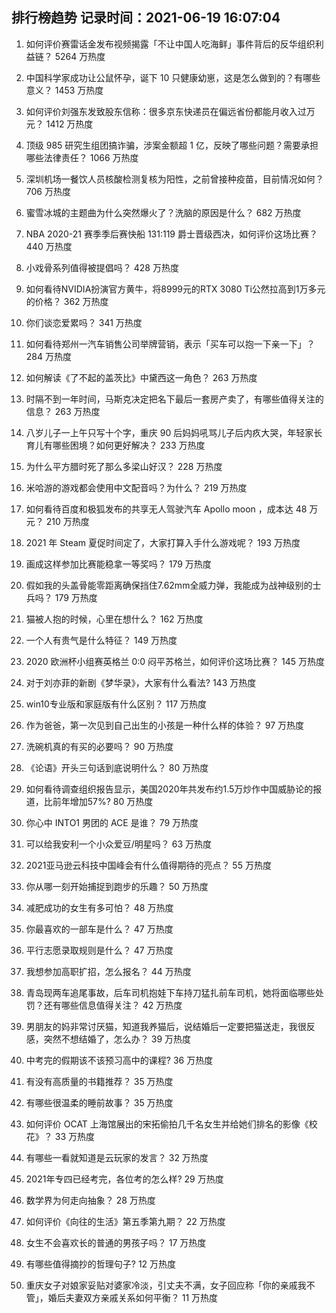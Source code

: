 
## 排行榜趋势 记录时间：2021-06-19 16:07:04
  
  1. 如何评价赛雷话金发布视频揭露「不让中国人吃海鲜」事件背后的反华组织利益链？ 5264 万热度
    
  2. 中国科学家成功让公鼠怀孕，诞下 10 只健康幼崽，这是怎么做到的？有哪些意义？ 1453 万热度
    
  3. 如何评价刘强东发致股东信称：很多京东快递员在偏远省份都能月收入过万元？ 1412 万热度
    
  4. 顶级 985 研究生组团搞诈骗，涉案金额超 1 亿，反映了哪些问题？需要承担哪些法律责任？ 1066 万热度
    
  5. 深圳机场一餐饮人员核酸检测复核为阳性，之前曾接种疫苗，目前情况如何？ 706 万热度
    
  6. 蜜雪冰城的主题曲为什么突然爆火了？洗脑的原因是什么？ 682 万热度
    
  7. NBA 2020-21 赛季季后赛快船 131:119 爵士晋级西决，如何评价这场比赛？ 440 万热度
    
  8. 小戏骨系列值得被提倡吗？ 428 万热度
    
  9. 如何看待NVIDIA扮演官方黄牛，将8999元的RTX 3080 Ti公然拉高到1万多元的价格？ 362 万热度
    
  10. 你们谈恋爱累吗？ 341 万热度
    
  11. 如何看待郑州一汽车销售公司举牌营销，表示「买车可以抱一下亲一下」？ 284 万热度
    
  12. 如何解读《了不起的盖茨比》中黛西这一角色？ 263 万热度
    
  13. 时隔不到一年时间，马斯克决定把名下最后一套房产卖了，有哪些值得关注的信息？ 263 万热度
    
  14. 八岁儿子一上午只写十个字，重庆 90 后妈妈吼骂儿子后内疚大哭，年轻家长育儿有哪些困境？如何更好解决？ 233 万热度
    
  15. 为什么平方腊时死了那么多梁山好汉？ 228 万热度
    
  16. 米哈游的游戏都会使用中文配音吗？为什么？ 219 万热度
    
  17. 如何看待百度和极狐发布的共享无人驾驶汽车 Apollo moon ，成本达 48 万元？ 210 万热度
    
  18. 2021 年 Steam 夏促时间定了，大家打算入手什么游戏呢？ 193 万热度
    
  19. 画成这样参加比赛能稳拿一等奖吗？ 179 万热度
    
  20. 假如我的头盖骨能零距离确保挡住7.62mm全威力弹，我能成为战神级别的士兵吗？ 179 万热度
    
  21. 猫被人抱的时候，心里在想什么？ 162 万热度
    
  22. 一个人有贵气是什么特征？ 149 万热度
    
  23. 2020 欧洲杯小组赛英格兰 0:0 闷平苏格兰，如何评价这场比赛？ 145 万热度
    
  24. 对于刘亦菲的新剧《梦华录》，大家有什么看法? 143 万热度
    
  25. win10专业版和家庭版有什么区别？ 117 万热度
    
  26. 作为爸爸，第一次见到自己出生的小孩是一种什么样的体验？ 97 万热度
    
  27. 洗碗机真的有买的必要吗？ 90 万热度
    
  28. 《论语》开头三句话到底说明什么？ 80 万热度
    
  29. 如何看待调查组织报告显示，美国2020年共发布约1.5万炒作中国威胁论的报道，比前年增加57%? 80 万热度
    
  30. 你心中 INTO1 男团的 ACE 是谁？ 79 万热度
    
  31. 可以给我安利一个小众爱豆/明星吗？ 63 万热度
    
  32. 2021亚马逊云科技中国峰会有什么值得期待的亮点？ 55 万热度
    
  33. 你从哪一刻开始捕捉到跑步的乐趣？ 50 万热度
    
  34. 减肥成功的女生有多可怕？ 48 万热度
    
  35. 你最喜欢的一部车是什么？ 47 万热度
    
  36. 平行志愿录取规则是什么？ 47 万热度
    
  37. 我想参加高职扩招，怎么报名？ 44 万热度
    
  38. 青岛现两车追尾事故，后车司机抱娃下车持刀猛扎前车司机，她将面临哪些处罚？还有哪些信息值得关注？ 42 万热度
    
  39. 男朋友的妈非常讨厌猫，知道我养猫后，说结婚后一定要把猫送走，我很反感，突然不想结婚了，怎么办？ 39 万热度
    
  40. 中考完的假期该不该预习高中的课程? 36 万热度
    
  41. 有没有高质量的书籍推荐？ 35 万热度
    
  42. 有哪些很温柔的睡前故事？ 35 万热度
    
  43. 如何评价 OCAT 上海馆展出的宋拓偷拍几千名女生并给她们排名的影像《校花》？ 33 万热度
    
  44. 有哪些一看就知道是云玩家的发言？ 32 万热度
    
  45. 2021年专四已经考完，各位考的怎么样? 29 万热度
    
  46. 数学界为何走向抽象？ 28 万热度
    
  47. 如何评价《向往的生活》第五季第九期？ 22 万热度
    
  48. 女生不会喜欢长的普通的男孩子吗？ 17 万热度
    
  49. 有哪些值得摘抄的哲理句子? 12 万热度
    
  50. 重庆女子对娘家妥贴对婆家冷淡，引丈夫不满，女子回应称「你的亲戚我不管」，婚后夫妻双方亲戚关系如何平衡？ 11 万热度
    